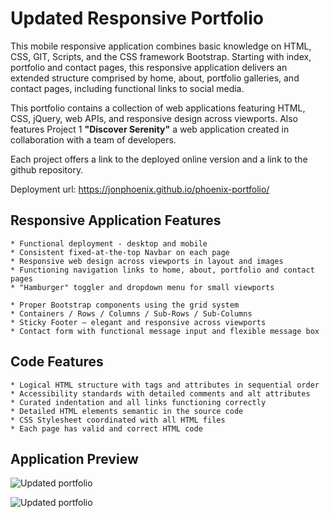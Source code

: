 # Updated Responsive Portfolio

This mobile responsive application combines basic knowledge on HTML, CSS, GIT, Scripts, and the CSS framework Bootstrap. 
Starting with index, portfolio and contact pages, this responsive application delivers an extended structure comprised by home, about, portfolio galleries, and contact pages, including functional links to social media.

This portfolio contains a collection of web applications featuring HTML, CSS, jQuery, web APIs, and responsive design across viewports. Also features Project 1 **"Discover Serenity"** a web application created in collaboration with a team of developers.

Each project offers a link to the deployed online version and a link to the github repository.


Deployment url: https://jonphoenix.github.io/phoenix-portfolio/


## Responsive Application Features

```
* Functional deployment - desktop and mobile
* Consistent fixed-at-the-top Navbar on each page
* Responsive web design across viewports in layout and images
* Functioning navigation links to home, about, portfolio and contact pages
* "Hamburger" toggler and dropdown menu for small viewports

* Proper Bootstrap components using the grid system
* Containers / Rows / Columns / Sub-Rows / Sub-Columns
* Sticky Footer – elegant and responsive across viewports
* Contact form with functional message input and flexible message box
```

## Code Features

```
* Logical HTML structure with tags and attributes in sequential order
* Accessibility standards with detailed comments and alt attributes
* Curated indentation and all links functioning correctly
* Detailed HTML elements semantic in the source code
* CSS Stylesheet coordinated with all HTML files
* Each page has valid and correct HTML code
```

## Application Preview

![Updated portfolio](https://user-images.githubusercontent.com/65391199/89869842-ce745180-db69-11ea-93b0-ad63f9fde386.png)

![Updated portfolio](https://user-images.githubusercontent.com/65391199/89869846-d03e1500-db69-11ea-92df-0d35b837c8a0.png)
